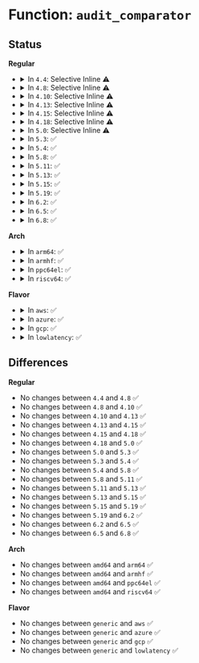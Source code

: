 # Function: <code>audit_comparator</code>

## Status
<b>Regular</b>
<ul>
<li>
<details>
<summary>In <code>4.4</code>: Selective Inline ⚠️</summary>

```c
int audit_comparator(u32 left, u32 op, u32 right);
```

**Collision:** Unique Global

**Inline:** Selective

**Transformation:** False

**Instances:**

```
In kernel/auditfilter.c (ffffffff81125500)
Location: kernel/auditfilter.c:1165
Inline: True
Direct callers:
  - kernel/auditfilter.c:audit_filter_user
  - kernel/auditfilter.c:audit_filter_user
  - kernel/auditfilter.c:audit_filter_user
  - kernel/auditfilter.c:audit_filter_type
  - kernel/auditsc.c:audit_filter_rules
  - kernel/auditsc.c:audit_filter_rules
  - kernel/auditsc.c:audit_filter_rules
  - kernel/auditsc.c:audit_filter_rules
  - kernel/auditsc.c:audit_filter_rules
  - kernel/auditsc.c:audit_filter_rules
  - kernel/auditsc.c:audit_filter_rules
  - kernel/auditsc.c:audit_filter_rules
  - kernel/auditsc.c:audit_filter_rules
  - kernel/auditsc.c:audit_filter_rules
  - kernel/auditsc.c:audit_filter_rules
  - kernel/auditsc.c:audit_filter_rules
  - kernel/auditsc.c:audit_filter_rules
  - kernel/auditsc.c:audit_filter_rules
  - kernel/auditsc.c:audit_filter_rules
  - kernel/auditsc.c:audit_filter_rules
  - kernel/auditsc.c:audit_filter_rules
  - kernel/auditsc.c:audit_filter_rules
  - kernel/auditsc.c:audit_filter_rules
```
**Symbols:**

```
ffffffff81125500-ffffffff81125563: audit_comparator (STB_GLOBAL)
```
</details>
</li>
<li>
<details>
<summary>In <code>4.8</code>: Selective Inline ⚠️</summary>

```c
int audit_comparator(u32 left, u32 op, u32 right);
```

**Collision:** Unique Global

**Inline:** Selective

**Transformation:** False

**Instances:**

```
In kernel/auditfilter.c (ffffffff8112d4d0)
Location: kernel/auditfilter.c:1165
Inline: True
Direct callers:
  - kernel/auditfilter.c:audit_filter
  - kernel/auditfilter.c:audit_filter
  - kernel/auditfilter.c:audit_filter
```
**Symbols:**

```
ffffffff8112d4d0-ffffffff8112d527: audit_comparator (STB_GLOBAL)
```
</details>
</li>
<li>
<details>
<summary>In <code>4.10</code>: Selective Inline ⚠️</summary>

```c
int audit_comparator(u32 left, u32 op, u32 right);
```

**Collision:** Unique Global

**Inline:** Selective

**Transformation:** False

**Instances:**

```
In kernel/auditfilter.c (ffffffff81137200)
Location: kernel/auditfilter.c:1166
Inline: True
Direct callers:
  - kernel/auditfilter.c:audit_filter
  - kernel/auditfilter.c:audit_filter
  - kernel/auditfilter.c:audit_filter
```
**Symbols:**

```
ffffffff81137200-ffffffff81137257: audit_comparator (STB_GLOBAL)
```
</details>
</li>
<li>
<details>
<summary>In <code>4.13</code>: Selective Inline ⚠️</summary>

```c
int audit_comparator(u32 left, u32 op, u32 right);
```

**Collision:** Unique Global

**Inline:** Selective

**Transformation:** False

**Instances:**

```
In kernel/auditfilter.c (ffffffff81138760)
Location: kernel/auditfilter.c:1164
Inline: True
Direct callers:
  - kernel/auditfilter.c:audit_filter
  - kernel/auditfilter.c:audit_filter
  - kernel/auditfilter.c:audit_filter
```
**Symbols:**

```
ffffffff81138760-ffffffff811387b7: audit_comparator (STB_GLOBAL)
```
</details>
</li>
<li>
<details>
<summary>In <code>4.15</code>: Selective Inline ⚠️</summary>

```c
int audit_comparator(u32 left, u32 op, u32 right);
```

**Collision:** Unique Global

**Inline:** Selective

**Transformation:** False

**Instances:**

```
In kernel/auditfilter.c (ffffffff81145460)
Location: kernel/auditfilter.c:1189
Inline: True
Direct callers:
  - kernel/auditfilter.c:audit_filter
  - kernel/auditfilter.c:audit_filter
  - kernel/auditfilter.c:audit_filter
  - kernel/auditsc.c:__audit_inode_child
```
**Symbols:**

```
ffffffff81145460-ffffffff811454b6: audit_comparator (STB_GLOBAL)
```
</details>
</li>
<li>
<details>
<summary>In <code>4.18</code>: Selective Inline ⚠️</summary>

```c
int audit_comparator(u32 left, u32 op, u32 right);
```

**Collision:** Unique Global

**Inline:** Selective

**Transformation:** False

**Instances:**

```
In kernel/auditfilter.c (ffffffff81153e00)
Location: kernel/auditfilter.c:1186
Inline: True
Direct callers:
  - kernel/auditfilter.c:audit_filter
  - kernel/auditfilter.c:audit_filter
  - kernel/auditfilter.c:audit_filter
  - kernel/auditsc.c:__audit_inode_child
```
**Symbols:**

```
ffffffff81153e00-ffffffff81153e56: audit_comparator (STB_GLOBAL)
```
</details>
</li>
<li>
<details>
<summary>In <code>5.0</code>: Selective Inline ⚠️</summary>

```c
int audit_comparator(u32 left, u32 op, u32 right);
```

**Collision:** Unique Global

**Inline:** Selective

**Transformation:** False

**Instances:**

```
In kernel/auditfilter.c (ffffffff81160b90)
Location: kernel/auditfilter.c:1184
Inline: True
Direct callers:
  - kernel/auditfilter.c:audit_filter
  - kernel/auditfilter.c:audit_filter
  - kernel/auditfilter.c:audit_filter
  - kernel/auditsc.c:__audit_inode_child
```
**Symbols:**

```
ffffffff81160b90-ffffffff81160bfc: audit_comparator (STB_GLOBAL)
```
</details>
</li>
<li>
<details>
<summary>In <code>5.3</code>: ✅</summary>

```c
int audit_comparator(u32 left, u32 op, u32 right);
```

**Collision:** Unique Global

**Inline:** No

**Transformation:** False

**Instances:**

```
In kernel/auditfilter.c (ffffffff8116d200)
Location: kernel/auditfilter.c:1190
Inline: False
Direct callers:
  - kernel/auditfilter.c:audit_filter
  - kernel/auditfilter.c:audit_filter
  - kernel/auditfilter.c:audit_filter
  - kernel/auditsc.c:__audit_inode_child
  - kernel/auditsc.c:__audit_inode
```
**Symbols:**

```
ffffffff8116d200-ffffffff8116d27a: audit_comparator (STB_GLOBAL)
```
</details>
</li>
<li>
<details>
<summary>In <code>5.4</code>: ✅</summary>

```c
int audit_comparator(u32 left, u32 op, u32 right);
```

**Collision:** Unique Global

**Inline:** No

**Transformation:** False

**Instances:**

```
In kernel/auditfilter.c (ffffffff811790a0)
Location: kernel/auditfilter.c:1197
Inline: False
Direct callers:
  - kernel/auditfilter.c:audit_filter
  - kernel/auditfilter.c:audit_filter
  - kernel/auditfilter.c:audit_filter
  - kernel/auditsc.c:__audit_inode_child
  - kernel/auditsc.c:__audit_inode
```
**Symbols:**

```
ffffffff811790a0-ffffffff8117911a: audit_comparator (STB_GLOBAL)
```
</details>
</li>
<li>
<details>
<summary>In <code>5.8</code>: ✅</summary>

```c
int audit_comparator(u32 left, u32 op, u32 right);
```

**Collision:** Unique Global

**Inline:** No

**Transformation:** False

**Instances:**

```
In kernel/auditfilter.c (ffffffff8118c0e0)
Location: kernel/auditfilter.c:1196
Inline: False
Direct callers:
  - kernel/auditfilter.c:audit_filter
  - kernel/auditfilter.c:audit_filter
  - kernel/auditfilter.c:audit_filter
  - kernel/auditsc.c:__audit_inode_child
  - kernel/auditsc.c:__audit_inode
```
**Symbols:**

```
ffffffff8118c0e0-ffffffff8118c15a: audit_comparator (STB_GLOBAL)
```
</details>
</li>
<li>
<details>
<summary>In <code>5.11</code>: ✅</summary>

```c
int audit_comparator(u32 left, u32 op, u32 right);
```

**Collision:** Unique Global

**Inline:** No

**Transformation:** False

**Instances:**

```
In kernel/auditfilter.c (ffffffff81189300)
Location: kernel/auditfilter.c:1196
Inline: False
Direct callers:
  - kernel/auditfilter.c:audit_filter
  - kernel/auditfilter.c:audit_filter
  - kernel/auditfilter.c:audit_filter
  - kernel/auditsc.c:__audit_inode_child
  - kernel/auditsc.c:__audit_inode
```
**Symbols:**

```
ffffffff81189300-ffffffff8118937a: audit_comparator (STB_GLOBAL)
```
</details>
</li>
<li>
<details>
<summary>In <code>5.13</code>: ✅</summary>

```c
int audit_comparator(u32 left, u32 op, u32 right);
```

**Collision:** Unique Global

**Inline:** No

**Transformation:** False

**Instances:**

```
In kernel/auditfilter.c (ffffffff8118a170)
Location: kernel/auditfilter.c:1196
Inline: False
Direct callers:
  - kernel/auditfilter.c:audit_filter
  - kernel/auditfilter.c:audit_filter
  - kernel/auditfilter.c:audit_filter
  - kernel/auditsc.c:__audit_inode_child
  - kernel/auditsc.c:__audit_inode
```
**Symbols:**

```
ffffffff8118a170-ffffffff8118a1ea: audit_comparator (STB_GLOBAL)
```
</details>
</li>
<li>
<details>
<summary>In <code>5.15</code>: ✅</summary>

```c
int audit_comparator(u32 left, u32 op, u32 right);
```

**Collision:** Unique Global

**Inline:** No

**Transformation:** False

**Instances:**

```
In kernel/auditfilter.c (ffffffff811b2c30)
Location: kernel/auditfilter.c:1196
Inline: False
Direct callers:
  - kernel/auditfilter.c:audit_filter
  - kernel/auditfilter.c:audit_filter
  - kernel/auditfilter.c:audit_filter
  - kernel/auditsc.c:__audit_inode_child
  - kernel/auditsc.c:__audit_inode
```
**Symbols:**

```
ffffffff811b2c30-ffffffff811b2caa: audit_comparator (STB_GLOBAL)
```
</details>
</li>
<li>
<details>
<summary>In <code>5.19</code>: ✅</summary>

```c
int audit_comparator(u32 left, u32 op, u32 right);
```

**Collision:** Unique Global

**Inline:** No

**Transformation:** False

**Instances:**

```
In kernel/auditfilter.c (ffffffff811e4fa0)
Location: kernel/auditfilter.c:1204
Inline: False
Direct callers:
  - kernel/auditfilter.c:audit_filter
  - kernel/auditfilter.c:audit_filter
  - kernel/auditfilter.c:audit_filter
  - kernel/auditsc.c:__audit_inode_child
  - kernel/auditsc.c:__audit_inode
```
**Symbols:**

```
ffffffff811e4fa0-ffffffff811e5069: audit_comparator (STB_GLOBAL)
```
</details>
</li>
<li>
<details>
<summary>In <code>6.2</code>: ✅</summary>

```c
int audit_comparator(u32 left, u32 op, u32 right);
```

**Collision:** Unique Global

**Inline:** No

**Transformation:** False

**Instances:**

```
In kernel/auditfilter.c (ffffffff8122afd0)
Location: kernel/auditfilter.c:1204
Inline: False
Direct callers:
  - kernel/auditfilter.c:audit_filter
  - kernel/auditfilter.c:audit_filter
  - kernel/auditfilter.c:audit_filter
  - kernel/auditsc.c:__audit_inode_child
  - kernel/auditsc.c:__audit_inode
```
**Symbols:**

```
ffffffff8122afd0-ffffffff8122b099: audit_comparator (STB_GLOBAL)
```
</details>
</li>
<li>
<details>
<summary>In <code>6.5</code>: ✅</summary>

```c
int audit_comparator(u32 left, u32 op, u32 right);
```

**Collision:** Unique Global

**Inline:** No

**Transformation:** False

**Instances:**

```
In kernel/auditfilter.c (ffffffff812415d0)
Location: kernel/auditfilter.c:1204
Inline: False
Direct callers:
  - kernel/auditfilter.c:audit_filter
  - kernel/auditfilter.c:audit_filter
  - kernel/auditfilter.c:audit_filter
  - kernel/auditsc.c:__audit_inode_child
  - kernel/auditsc.c:__audit_inode
```
**Symbols:**

```
ffffffff812415d0-ffffffff8124168a: audit_comparator (STB_GLOBAL)
```
</details>
</li>
<li>
<details>
<summary>In <code>6.8</code>: ✅</summary>

```c
int audit_comparator(u32 left, u32 op, u32 right);
```

**Collision:** Unique Global

**Inline:** No

**Transformation:** False

**Instances:**

```
In kernel/auditfilter.c (ffffffff8125b400)
Location: kernel/auditfilter.c:1205
Inline: False
Direct callers:
  - kernel/auditfilter.c:audit_filter
  - kernel/auditfilter.c:audit_filter
  - kernel/auditfilter.c:audit_filter
  - kernel/auditsc.c:__audit_inode_child
  - kernel/auditsc.c:__audit_inode
```
**Symbols:**

```
ffffffff8125b400-ffffffff8125b4ba: audit_comparator (STB_GLOBAL)
```
</details>
</li>
</ul>
<b>Arch</b>
<ul>
<li>
<details>
<summary>In <code>arm64</code>: ✅</summary>

```c
int audit_comparator(u32 left, u32 op, u32 right);
```

**Collision:** Unique Global

**Inline:** No

**Transformation:** False

**Instances:**

```
In kernel/auditfilter.c (ffff8000101ee1e8)
Location: kernel/auditfilter.c:1197
Inline: False
Direct callers:
  - kernel/auditfilter.c:audit_filter
  - kernel/auditfilter.c:audit_filter
  - kernel/auditfilter.c:audit_filter
  - kernel/auditsc.c:__audit_inode_child
  - kernel/auditsc.c:__audit_inode
```
**Symbols:**

```
ffff8000101ee1e8-ffff8000101ee300: audit_comparator (STB_GLOBAL)
```
</details>
</li>
<li>
<details>
<summary>In <code>armhf</code>: ✅</summary>

```c
int audit_comparator(u32 left, u32 op, u32 right);
```

**Collision:** Unique Global

**Inline:** No

**Transformation:** False

**Instances:**

```
In kernel/auditfilter.c (c042e30c)
Location: kernel/auditfilter.c:1197
Inline: False
Direct callers:
  - kernel/auditfilter.c:audit_filter
  - kernel/auditfilter.c:audit_filter
  - kernel/auditfilter.c:audit_filter
  - kernel/auditsc.c:__audit_inode_child
  - kernel/auditsc.c:__audit_inode
```
**Symbols:**

```
c042e30c-c042e3c8: audit_comparator (STB_GLOBAL)
```
</details>
</li>
<li>
<details>
<summary>In <code>ppc64el</code>: ✅</summary>

```c
int audit_comparator(u32 left, u32 op, u32 right);
```

**Collision:** Unique Global

**Inline:** No

**Transformation:** False

**Instances:**

```
In kernel/auditfilter.c (c000000000260da0)
Location: kernel/auditfilter.c:1197
Inline: False
Direct callers:
  - kernel/auditfilter.c:audit_filter
  - kernel/auditfilter.c:audit_filter
  - kernel/auditfilter.c:audit_filter
  - kernel/auditsc.c:__audit_inode_child
  - kernel/auditsc.c:__audit_inode
```
**Symbols:**

```
c000000000260da0-c000000000260e94: audit_comparator (STB_GLOBAL)
```
</details>
</li>
<li>
<details>
<summary>In <code>riscv64</code>: ✅</summary>

```c
int audit_comparator(u32 left, u32 op, u32 right);
```

**Collision:** Unique Global

**Inline:** No

**Transformation:** False

**Instances:**

```
In kernel/auditfilter.c (ffffffe0001623c4)
Location: kernel/auditfilter.c:1197
Inline: False
Direct callers:
  - kernel/auditfilter.c:audit_filter
  - kernel/auditfilter.c:audit_filter
  - kernel/auditfilter.c:audit_filter
  - kernel/auditsc.c:__audit_inode_child
  - kernel/auditsc.c:__audit_inode
```
**Symbols:**

```
ffffffe0001623c4-ffffffe0001624ae: audit_comparator (STB_GLOBAL)
```
</details>
</li>
</ul>
<b>Flavor</b>
<ul>
<li>
<details>
<summary>In <code>aws</code>: ✅</summary>

```c
int audit_comparator(u32 left, u32 op, u32 right);
```

**Collision:** Unique Global

**Inline:** No

**Transformation:** False

**Instances:**

```
In kernel/auditfilter.c (ffffffff811716c0)
Location: kernel/auditfilter.c:1197
Inline: False
Direct callers:
  - kernel/auditfilter.c:audit_filter
  - kernel/auditfilter.c:audit_filter
  - kernel/auditfilter.c:audit_filter
  - kernel/auditsc.c:__audit_inode_child
  - kernel/auditsc.c:__audit_inode
```
**Symbols:**

```
ffffffff811716c0-ffffffff8117173a: audit_comparator (STB_GLOBAL)
```
</details>
</li>
<li>
<details>
<summary>In <code>azure</code>: ✅</summary>

```c
int audit_comparator(u32 left, u32 op, u32 right);
```

**Collision:** Unique Global

**Inline:** No

**Transformation:** False

**Instances:**

```
In kernel/auditfilter.c (ffffffff81164860)
Location: kernel/auditfilter.c:1197
Inline: False
Direct callers:
  - kernel/auditfilter.c:audit_filter
  - kernel/auditfilter.c:audit_filter
  - kernel/auditfilter.c:audit_filter
  - kernel/auditsc.c:__audit_inode_child
  - kernel/auditsc.c:__audit_inode
```
**Symbols:**

```
ffffffff81164860-ffffffff811648da: audit_comparator (STB_GLOBAL)
```
</details>
</li>
<li>
<details>
<summary>In <code>gcp</code>: ✅</summary>

```c
int audit_comparator(u32 left, u32 op, u32 right);
```

**Collision:** Unique Global

**Inline:** No

**Transformation:** False

**Instances:**

```
In kernel/auditfilter.c (ffffffff8116f490)
Location: kernel/auditfilter.c:1197
Inline: False
Direct callers:
  - kernel/auditfilter.c:audit_filter
  - kernel/auditfilter.c:audit_filter
  - kernel/auditfilter.c:audit_filter
  - kernel/auditsc.c:__audit_inode_child
  - kernel/auditsc.c:__audit_inode
```
**Symbols:**

```
ffffffff8116f490-ffffffff8116f50a: audit_comparator (STB_GLOBAL)
```
</details>
</li>
<li>
<details>
<summary>In <code>lowlatency</code>: ✅</summary>

```c
int audit_comparator(u32 left, u32 op, u32 right);
```

**Collision:** Unique Global

**Inline:** No

**Transformation:** False

**Instances:**

```
In kernel/auditfilter.c (ffffffff8117cc80)
Location: kernel/auditfilter.c:1197
Inline: False
Direct callers:
  - kernel/auditfilter.c:audit_filter
  - kernel/auditfilter.c:audit_filter
  - kernel/auditfilter.c:audit_filter
  - kernel/auditsc.c:__audit_inode_child
  - kernel/auditsc.c:__audit_inode
```
**Symbols:**

```
ffffffff8117cc80-ffffffff8117ccfa: audit_comparator (STB_GLOBAL)
```
</details>
</li>
</ul>

## Differences
<b>Regular</b>
<ul>
<li>
No changes between <code>4.4</code> and <code>4.8</code> ✅
</li>
<li>
No changes between <code>4.8</code> and <code>4.10</code> ✅
</li>
<li>
No changes between <code>4.10</code> and <code>4.13</code> ✅
</li>
<li>
No changes between <code>4.13</code> and <code>4.15</code> ✅
</li>
<li>
No changes between <code>4.15</code> and <code>4.18</code> ✅
</li>
<li>
No changes between <code>4.18</code> and <code>5.0</code> ✅
</li>
<li>
No changes between <code>5.0</code> and <code>5.3</code> ✅
</li>
<li>
No changes between <code>5.3</code> and <code>5.4</code> ✅
</li>
<li>
No changes between <code>5.4</code> and <code>5.8</code> ✅
</li>
<li>
No changes between <code>5.8</code> and <code>5.11</code> ✅
</li>
<li>
No changes between <code>5.11</code> and <code>5.13</code> ✅
</li>
<li>
No changes between <code>5.13</code> and <code>5.15</code> ✅
</li>
<li>
No changes between <code>5.15</code> and <code>5.19</code> ✅
</li>
<li>
No changes between <code>5.19</code> and <code>6.2</code> ✅
</li>
<li>
No changes between <code>6.2</code> and <code>6.5</code> ✅
</li>
<li>
No changes between <code>6.5</code> and <code>6.8</code> ✅
</li>
</ul>
<b>Arch</b>
<ul>
<li>
No changes between <code>amd64</code> and <code>arm64</code> ✅
</li>
<li>
No changes between <code>amd64</code> and <code>armhf</code> ✅
</li>
<li>
No changes between <code>amd64</code> and <code>ppc64el</code> ✅
</li>
<li>
No changes between <code>amd64</code> and <code>riscv64</code> ✅
</li>
</ul>
<b>Flavor</b>
<ul>
<li>
No changes between <code>generic</code> and <code>aws</code> ✅
</li>
<li>
No changes between <code>generic</code> and <code>azure</code> ✅
</li>
<li>
No changes between <code>generic</code> and <code>gcp</code> ✅
</li>
<li>
No changes between <code>generic</code> and <code>lowlatency</code> ✅
</li>
</ul>

